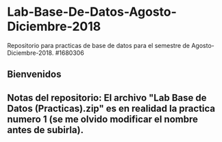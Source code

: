 # Lab-Base-De-Datos-Agosto-Diciembre-2018
Repositorio para practicas de base de datos para el semestre de Agosto-Diciembre-2018.
#1680306
<h2>Bienvenidos<h2>

Notas del repositorio: El archivo  	"Lab Base de Datos (Practicas).zip" es en realidad la practica numero 1 (se me olvido modificar el nombre antes de subirla).
